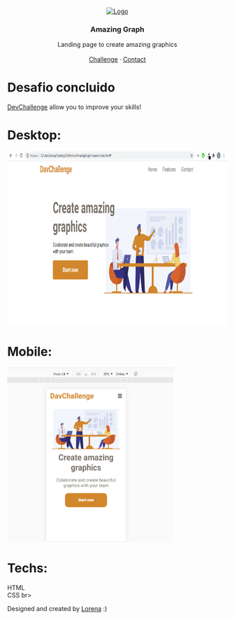 <br />
<p align="center">
  <a href="http://www.freepik.com">
    <img src="https://trello-attachments.s3.amazonaws.com/590fa896d2d25e50583de620/874x512/2bc76fc9373587c9d5ca571d19530719/4435_1.png" alt="Logo" width="250" height="150">
  </a>

  <h3 align="center">Amazing Graph</h3>

  <p align="center">
    Landing page to create amazing graphics
       <br />
    <br />
    <a href="https://github.com/Lorenalgm/AmazingGraph">Challenge</a>
    ·
    <a href="https://www.linkedin.com/in/lorenagmontes/">Contact</a>
  </p>
</p>



# Desafio concluido
<a href="https://devchallenge.now.sh/"> DevChallenge</a> allow you to improve your skills!

# Desktop: 
<img src="assets/img-desk.png" width="700" height="400">

# Mobile:
<img src="assets/img-sm.png" width="380" height="400">

# Techs: 
HTML<br>
CSS
br>

Designed and created by  <a href="https://github.com/Lorenalgm">Lorena</a> :)
